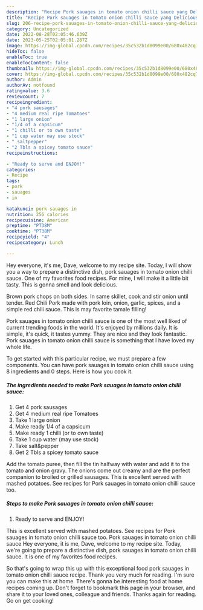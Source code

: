 ```yaml
---
description: "Recipe Pork sauages in tomato onion chilli sauce yang Delicious}"
title: "Recipe Pork sauages in tomato onion chilli sauce yang Delicious}"
slug: 206-recipe-pork-sauages-in-tomato-onion-chilli-sauce-yang-delicious
category: Uncategorized
date: 2022-08-28T02:05:46.639Z
date: 2023-05-25T02:05:01.287Z
image: https://img-global.cpcdn.com/recipes/35c532b1d8099e00/680x482cq70/pork-sauages-in-tomato-onion-chilli-sauce-recipe-main-photo.jpg
hideToc: false
enableToc: true
enableTocContent: false
thumbnail: https://img-global.cpcdn.com/recipes/35c532b1d8099e00/680x482cq70/pork-sauages-in-tomato-onion-chilli-sauce-recipe-main-photo.jpg
cover: https://img-global.cpcdn.com/recipes/35c532b1d8099e00/680x482cq70/pork-sauages-in-tomato-onion-chilli-sauce-recipe-main-photo.jpg
author: Admin
authorAv: notfound
ratingvalue: 3.6
reviewcount: 7
recipeingredient:
- "4 pork sausages"
- "4 medium real ripe Tomatoes"
- "1 large onion"
- "1/4 of a capsicum"
- "1 chilli or to own taste"
- "1 cup water may use stock"
- " saltpepper"
- "2 Tbls a spicey tomato sauce"
recipeinstructions:

- "Ready to serve and ENJOY!"
categories:
- Recipe
tags:
- pork
- sauages
- in

katakunci: pork sauages in 
nutrition: 256 calories
recipecuisine: American
preptime: "PT38M"
cooktime: "PT38M"
recipeyield: "4"
recipecategory: Lunch

---
```



Hey everyone, it's me, Dave, welcome to my recipe site. Today, I will show you a way to prepare a distinctive dish, pork sauages in tomato onion chilli sauce. One of my favorites food recipes. For mine, I will make it a little bit tasty. This is gonna smell and look delicious.

Brown pork chops on both sides. In same skillet, cook and stir onion until tender. Red Chili Pork made with pork loin, onion, garlic, spices, and a simple red chili sauce. This is may favorite tamale filling!

Pork sauages in tomato onion chilli sauce is one of the most well liked of current trending foods in the world. It's enjoyed by millions daily. It is simple, it's quick, it tastes yummy. They are nice and they look fantastic. Pork sauages in tomato onion chilli sauce is something that I have loved my whole life.


To get started with this particular recipe, we must prepare a few components. You can have pork sauages in tomato onion chilli sauce using 8 ingredients and 0 steps. Here is how you cook it.

<!--inarticleads1-->

##### The ingredients needed to make Pork sauages in tomato onion chilli sauce:

1. Get 4 pork sausages
1. Get 4 medium real ripe Tomatoes
1. Take 1 large onion
1. Make ready 1/4 of a capsicum
1. Make ready 1 chilli (or to own taste)
1. Take 1 cup water (may use stock)
1. Take  salt&amp;pepper
1. Get 2 Tbls a spicey tomato sauce


Add the tomato puree, then fill the tin halfway with water and add it to the tomato and onion gravy. The onions come out creamy and are the perfect companion to broiled or grilled sausages. This is excellent served with mashed potatoes. See recipes for Pork sauages in tomato onion chilli sauce too. 

<!--inarticleads2-->

##### Steps to make Pork sauages in tomato onion chilli sauce:


1. Ready to serve and ENJOY!

This is excellent served with mashed potatoes. See recipes for Pork sauages in tomato onion chilli sauce too. Pork sauages in tomato onion chilli sauce Hey everyone, it is me, Dave, welcome to my recipe site. Today, we&#39;re going to prepare a distinctive dish, pork sauages in tomato onion chilli sauce. It is one of my favorites food recipes. 

So that's going to wrap this up with this exceptional food pork sauages in tomato onion chilli sauce recipe. Thank you very much for reading. I'm sure you can make this at home. There's gonna be interesting food at home recipes coming up. Don't forget to bookmark this page in your browser, and share it to your loved ones, colleague and friends. Thanks again for reading. Go on get cooking!
